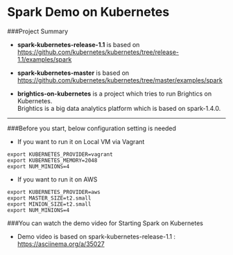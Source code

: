 # Spark Demo on Kubernetes

###Project Summary

* **spark-kubernetes-release-1.1** is based on <br/>
https://github.com/kubernetes/kubernetes/tree/release-1.1/examples/spark

* **spark-kubernetes-master** is based on <br/>
https://github.com/kubernetes/kubernetes/tree/master/examples/spark

* **brightics-on-kubernetes** is a project which tries to run Brightics on Kubernetes. <br/>
Brightics is a big data analytics platform which is based on spark-1.4.0.

---

###Before you start, below configuration setting is needed

* If you want to run it on Local VM via Vagrant
```console
export KUBERNETES_PROVIDER=vagrant
export KUBERNETES_MEMORY=2048
export NUM_MINIONS=4
```

* If you want to run it on AWS
```console
export KUBERNETES_PROVIDER=aws
export MASTER_SIZE=t2.small
export MINION_SIZE=t2.small
export NUM_MINIONS=4
```

###You can watch the demo video for Starting Spark on Kubernetes

* Demo video is based on spark-kubernetes-release-1.1 : https://asciinema.org/a/35027
